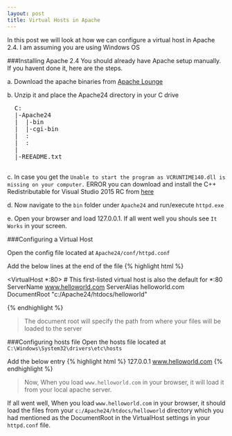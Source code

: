 ```yaml
---
layout: post
title: Virtual Hosts in Apache
---
```


In this post we will look at how we can configure a virtual host in Apache 2.4.
I am assuming you are using Windows OS

###Installing Apache 2.4
You should already have Apache setup manually. If you havent done it, here are the steps.

a. Download the apache binaries from [Apache Lounge](https://www.apachelounge.com/download/)

b. Unzip it and place the Apache24 directory in your C drive
  <pre>
  C:
  |-Apache24
  |  |-bin
  |  |-cgi-bin
  |  :
  |  :
  |
  |-REEADME.txt
  </pre>

c. In case you get the `Unable to start the program as VCRUNTIME140.dll is missing on your computer.` ERROR you can download and install the C++ Redistributable for Visual Studio 2015 RC from [here](http://www.microsoft.com/en-us/download/details.aspx?id=48145)

d. Now navigate to the `bin` folder under `Apache24` and run/execute `httpd.exe`

e. Open your browser and load 127.0.0.1. If all went well you shouls see `It Works` in your screen.

###Configuring a Virtual Host

Open the config file located at `Apache24/conf/httpd.conf`

Add the below lines at the end of the file
{% highlight html %}

<VirtualHost *:80>
    # This first-listed virtual host is also the default for *:80
    ServerName www.helloworld.com
    ServerAlias helloworld.com 
    DocumentRoot "c:/Apache24/htdocs/helloworld"
</VirtualHost>

{% endhighlight %}

> The document root will specify the path from where your files will be loaded to the server

###Configuring hosts file
Open the hosts file located at `C:\Windows\System32\drivers\etc\hosts`

Add the below entry
{% highlight html %}
127.0.0.1   www.helloworld.com
{% endhighlight %}

> Now, When you load `www.helloworld.com` in your browser, it will load it from your local apache server.


If all went well, When you load `www.helloworld.com` in your browser, it should load the files from your `c:/Apache24/htdocs/helloworld` directory which you had mentioned as the DocumentRoot in the VirtualHost settings in your `httpd.conf` file.
